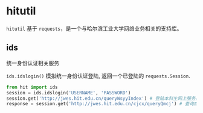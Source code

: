 # hitutil

`hitutil` 基于 `requests`，是一个与哈尔滨工业大学网络业务相关的支持库。

## ids

统一身份认证相关服务

`ids.idslogin()` 模拟统一身份认证登陆, 返回一个已登陆的 `requests.Session`.

```python
from hit import ids
session = ids.idslogin('USERNAME', 'PASSWORD')
session.get('http://jwes.hit.edu.cn/queryWsyyIndex') # 登陆本科生网上服务系统
response = session.get('http://jwes.hit.edu.cn/cjcx/queryQmcj') # 查询成绩
```
